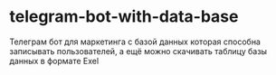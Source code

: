 # telegram-bot-with-data-base
Телеграм бот для маркетинга с базой данных которая способна записывать пользователей, а ещё можно скачивать таблицу базы данных в формате Exel
